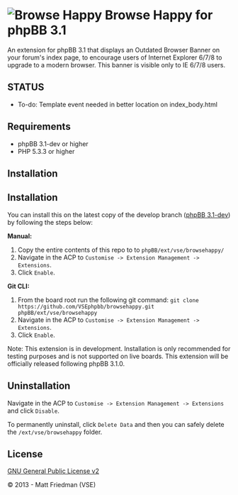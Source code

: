# ![Browse Happy](http://mattfriedman.me/forum/images/ie6nomore.png "Browse Happy") Browse Happy for phpBB 3.1

An extension for phpBB 3.1 that displays an Outdated Browser Banner on your forum's index page, to encourage users of Internet Explorer 6/7/8 to upgrade to a modern browser. This banner is visible only to IE 6/7/8 users.

## STATUS
* To-do: Template event needed in better location on index_body.html

## Requirements
* phpBB 3.1-dev or higher
* PHP 5.3.3 or higher

## Installation
## Installation
You can install this on the latest copy of the develop branch ([phpBB 3.1-dev](https://github.com/phpbb/phpbb3)) by following the steps below:

**Manual:**

1. Copy the entire contents of this repo to to `phpBB/ext/vse/browsehappy/`
2. Navigate in the ACP to `Customise -> Extension Management -> Extensions`.
3. Click `Enable`.

**Git CLI:**

1. From the board root run the following git command:
`git clone https://github.com/VSEphpbb/browsehappy.git phpBB/ext/vse/browsehappy`
2. Navigate in the ACP to `Customise -> Extension Management -> Extensions`.
3. Click `Enable`.

Note: This extension is in development. Installation is only recommended for testing purposes and is not supported on live boards. This extension will be officially released following phpBB 3.1.0.

## Uninstallation
Navigate in the ACP to `Customise -> Extension Management -> Extensions` and click `Disable`.

To permanently uninstall, click `Delete Data` and then you can safely delete the `/ext/vse/browsehappy` folder.

## License
[GNU General Public License v2](http://opensource.org/licenses/GPL-2.0)

© 2013 - Matt Friedman (VSE)
